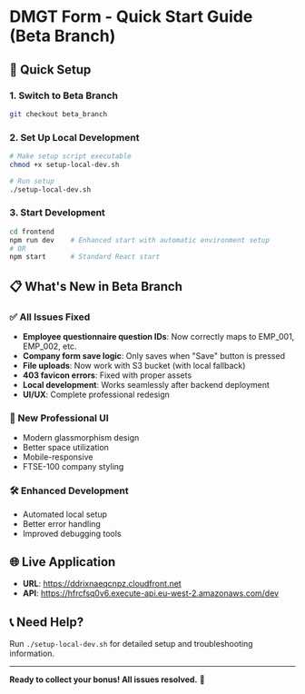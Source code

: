 # DMGT Form - Quick Start Guide (Beta Branch)

## 🚀 Quick Setup

### 1. Switch to Beta Branch
```bash
git checkout beta_branch
```

### 2. Set Up Local Development
```bash
# Make setup script executable
chmod +x setup-local-dev.sh

# Run setup
./setup-local-dev.sh
```

### 3. Start Development
```bash
cd frontend
npm run dev    # Enhanced start with automatic environment setup
# OR
npm start      # Standard React start
```

## 📋 What's New in Beta Branch

### ✅ All Issues Fixed
- **Employee questionnaire question IDs**: Now correctly maps to EMP_001, EMP_002, etc.
- **Company form save logic**: Only saves when "Save" button is pressed
- **File uploads**: Now work with S3 bucket (with local fallback)
- **403 favicon errors**: Fixed with proper assets
- **Local development**: Works seamlessly after backend deployment
- **UI/UX**: Complete professional redesign

### 🎨 New Professional UI
- Modern glassmorphism design
- Better space utilization
- Mobile-responsive
- FTSE-100 company styling

### 🛠️ Enhanced Development
- Automated local setup
- Better error handling
- Improved debugging tools

## 🌐 Live Application
- **URL**: https://ddrixnaeqcnpz.cloudfront.net
- **API**: https://hfrcfsq0v6.execute-api.eu-west-2.amazonaws.com/dev

## 📞 Need Help?
Run `./setup-local-dev.sh` for detailed setup and troubleshooting information.

---
**Ready to collect your bonus! All issues resolved.** 🎉
